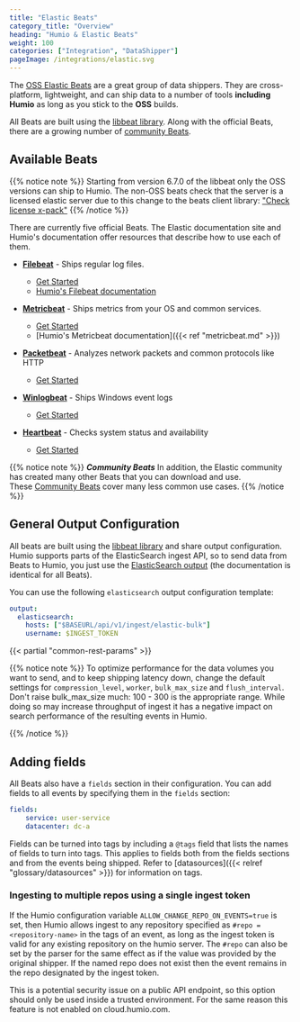```yaml
---
title: "Elastic Beats"
category_title: "Overview"
heading: "Humio & Elastic Beats"
weight: 100
categories: ["Integration", "DataShipper"]
pageImage: /integrations/elastic.svg
---
```


The [OSS Elastic Beats](https://www.elastic.co/products/beats) are a
great group of data shippers. They are cross-platform, lightweight, and can ship data to a number of tools **including Humio** as long as you stick to the **OSS** builds.

All Beats are built using the [libbeat library](https://github.com/elastic/beats). Along with the official Beats, there are a growing number of
[community Beats](https://www.elastic.co/guide/en/beats/libbeat/current/community-beats.html).


## Available Beats

{{% notice note %}}
Starting from version 6.7.0 of the libbeat only the OSS versions can ship to Humio. The non-OSS beats check that the server is a licensed elastic server due to this change to the beats client library: ["Check license x-pack"](https://github.com/elastic/beats/pull/11296)
{{% /notice %}}

There are currently five official Beats. The Elastic documentation site and Humio's documentation offer resources that describe how to use each of them.

* **[Filebeat](https://www.elastic.co/guide/en/beats/filebeat/current/index.html)** - Ships regular log files.
    * [Get Started](https://www.elastic.co/guide/en/beats/filebeat/current/filebeat-getting-started.html)
    * [Humio's Filebeat documentation](/integrations/data-shippers/beats/filebeat/)

* **[Metricbeat](https://www.elastic.co/guide/en/beats/metricbeat/current/index.html)** - Ships metrics from your OS and common services.
    * [Get Started](https://www.elastic.co/guide/en/beats/metricbeat/current/metricbeat-getting-started.html)
    * [Humio's Metricbeat documentation]({{< ref "metricbeat.md" >}})

* **[Packetbeat](https://www.elastic.co/guide/en/beats/packetbeat/current/index.html)** - Analyzes network packets and common protocols like HTTP
    * [Get Started](https://www.elastic.co/guide/en/beats/packetbeat/current/packetbeat-getting-started.html)

* **[Winlogbeat](https://www.elastic.co/guide/en/beats/winlogbeat/current/index.html)** - Ships Windows event logs
    * [Get Started](https://www.elastic.co/guide/en/beats/winlogbeat/current/winlogbeat-getting-started.html)

* **[Heartbeat](https://www.elastic.co/guide/en/beats/heartbeat/current/index.html)** - Checks system status and availability
    * [Get Started](https://www.elastic.co/guide/en/beats/heartbeat/current/heartbeat-getting-started.html)

{{% notice note %}}
***Community Beats***
In addition, the Elastic community has created many other Beats that you can download and use.  
These [Community Beats](https://www.elastic.co/guide/en/beats/libbeat/current/community-beats.html) cover many less common use cases.
{{% /notice %}}

## General Output Configuration

All beats are built using the [libbeat library](https://github.com/elastic/beats) and
share output configuration.  Humio supports parts of the ElasticSearch
ingest API, so to send data from Beats to Humio, you just use the
[ElasticSearch output](https://www.elastic.co/guide/en/beats/filebeat/current/elasticsearch-output.html)
(the documentation is identical for all Beats).

You can use the following `elasticsearch` output configuration template:

``` yaml
output:
  elasticsearch:
    hosts: ["$BASEURL/api/v1/ingest/elastic-bulk"]
    username: $INGEST_TOKEN
```

{{< partial "common-rest-params" >}}

{{% notice note %}}
To optimize performance for the data volumes you want to send, and to keep shipping latency down, change the default settings for `compression_level`, `worker`, `bulk_max_size` and `flush_interval`.
Don't raise bulk_max_size much: 100 - 300 is the appropriate range. While doing so may increase throughput of ingest it has a negative impact on search performance of the resulting events in Humio.

{{% /notice %}}

## Adding fields

All Beats also have a `fields` section in their configuration. You can add fields to all events by specifying them in the `fields` section:

``` yaml
fields:
    service: user-service
    datacenter: dc-a
```

Fields can be turned into tags by including a `@tags` field that lists
the names of fields to turn into tags. This applies to fields both
from the fields sections and from the events being shipped. Refer to [datasources]({{< relref "glossary/datasources" >}}) for information on tags.

### Ingesting to multiple repos using a single ingest token

If the Humio configuration variable `ALLOW_CHANGE_REPO_ON_EVENTS=true`
is set, then Humio allows ingest to any repository specified as `#repo
= <repository-name>` in the tags of an event, as long as the ingest
token is valid for any existing repository on the humio server. The
`#repo` can also be set by the parser for the same effect as if the
value was provided by the original shipper. If the named repo does not
exist then the event remains in the repo designated by the ingest
token.

This is a potential security issue on a public API endpoint, so this
option should only be used inside a trusted environment. For the same
reason this feature is not enabled on cloud.humio.com.
